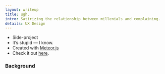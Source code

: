 ```yaml
---
layout: writeup
title: ugh.
intro: Satirizing the relationship between millenials and complaining.
details: UX Design
---
```


- Side-project
- It’s stupid — I know.
- Created with <a href='https://www.meteor.com/'>Meteor.js</a>
- Check it out <a href='/ugh'>here</a>.

### Background

